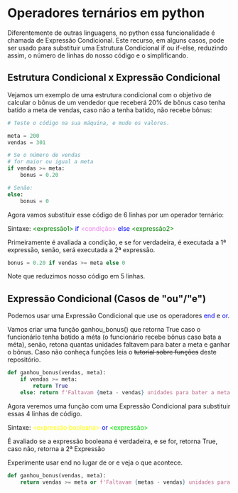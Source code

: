 # Operadores ternários em python

Diferentemente de outras linguagens, no python essa funcionalidade é chamada de Expressão Condicional. Este recurso, em alguns casos, pode ser usado para substituir uma Estrutura Condicional if ou if-else, reduzindo assim, o número de linhas do nosso código e o simplificando.

## Estrutura Condicional x Expressão Condicional

Vejamos um exemplo de uma estrutura condicional com o objetivo de calcular o bônus de um vendedor que receberá 20% de bônus caso tenha batido a meta de vendas, caso não a tenha batido, não recebe bônus:

```python
# Teste o código na sua máquina, e mude os valores.

meta = 200
vendas = 301

# Se o número de vendas 
# for maior ou igual a meta
if vendas >= meta:
    bonus = 0.20

# Senão:
else:
    bonus = 0
```

Agora vamos substituir esse código  de 6 linhas por um operador ternário:

Sintaxe:
<font color ='green'><expressão1></font> <font color ='blue'>if</font> <font color ='violet'><condição></font> <font color ='blue'>else</font> <font color ='green'><expressão2></font>

Primeiramente é avaliada a condição, e se for verdadeira, é executada a 1ª expressão, senão, será executada a 2ª expressão.

```python
bonus = 0.20 if vendas >= meta else 0
```

Note que reduzimos nosso código em 5 linhas.


## Expressão Condicional (Casos de "ou"/"e")

Podemos usar uma Expressão Condicional que use os operadores <font color ='blue'>end</font> e <font color ='blue'>or</font>.

Vamos criar uma função  ganhou_bonus() que retorna True caso o funcionário tenha batido a méta (o funcionário recebe bônus caso bata a méta), senão, retona quantas unidades faltavem para bater a  meta e ganhar o bônus. Caso não conheça funções leia o ~~tutorial sobre funções~~ deste repositório.

```python
def ganhou_bonus(vendas, meta):
    if vendas >= meta:
        return True
    else: return f'Faltavam {meta - vendas} unidades para bater a meta'
```

Agora veremos uma função com uma Expressão Condicional para substituir essas 4 linhas de código.

Sintaxe:
<font color ='yellow'><expressão booleana></font> <font color ='blue'>or</font> <font color ='greenli'><expressão></font>

É avaliado se a expressão booleana é verdadeira, e se for, retorna True, caso não, retorna a 2ª Expressão

Experimente usar end no lugar de or e veja o que acontece.

```python
def ganhou_bonus(vendas, meta):
    return vendas >= meta or f'Faltavam {metas - vendas} unidades para bater a meta'
```
